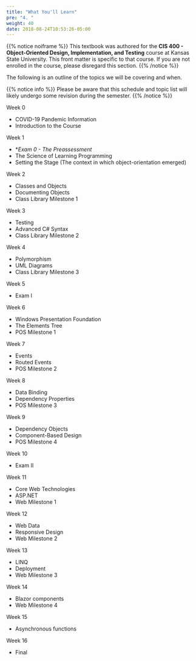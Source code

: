 ```yaml
---
title: "What You'll Learn"
pre: "4. "
weight: 40
date: 2018-08-24T10:53:26-05:00
---
```


{{% notice noiframe %}}
This textbook was authored for the **CIS 400 - Object-Oriented Design, Implementation, and Testing** course at Kansas State University.  This front matter is specific to that course.  If you are not enrolled in the course, please disregard this section.
{{% /notice %}}

The following is an outline of the topics we will be covering and when.  

{{% notice info %}}
Please be aware that this schedule and topic list will likely undergo some revision during the semester.
{{% /notice %}}

Week 0 
* COVID-19 Pandemic Information
* Introduction to the Course

Week 1 
* **Exam 0 - The Preassessment*
* The Science of Learning Programming
* Setting the Stage (The context in which object-orientation emerged)

Week 2 
* Classes and Objects
* Documenting Objects
* Class Library Milestone 1

Week 3 
* Testing
* Advanced C# Syntax
* Class Library Milestone 2

Week 4 
* Polymorphism
* UML Diagrams
* Class Library Milestone 3

Week 5 
* Exam I

Week 6 
* Windows Presentation Foundation
* The Elements Tree
* POS Milestone 1

Week 7
* Events
* Routed Events
* POS Milestone 2

Week 8
* Data Binding
* Dependency Properties
* POS Milestone 3

Week 9
* Dependency Objects
* Component-Based Design
* POS Milestone 4

Week 10 
* Exam II

Week 11
* Core Web Technologies
* ASP.NET
* Web Milestone 1

Week 12 
* Web Data
* Responsive Design
* Web Milestone 2

Week 13 
* LINQ
* Deployment
* Web Milestone 3

Week 14 
* Blazor components
* Web Milestone 4

Week 15 
* Asynchronous functions

Week 16 
* Final